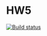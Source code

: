 # HW5
[![Build status](https://ci.appveyor.com/api/projects/status/qjp5rqji66by012x?svg=true)](https://ci.appveyor.com/project/AlinaYak/hw5)
